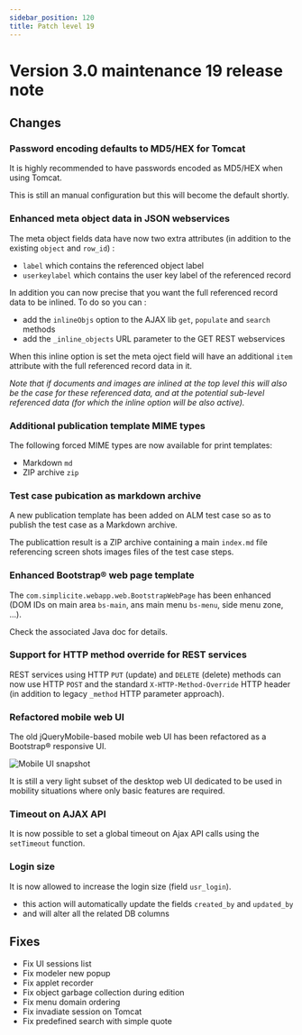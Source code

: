 ```yaml
---
sidebar_position: 120
title: Patch level 19
---
```


Version 3.0 maintenance 19 release note
=======================================

Changes
-------

### Password encoding defaults to MD5/HEX for Tomcat

It is highly recommended to have passwords encoded as MD5/HEX when using Tomcat.

This is still an manual configuration but this will become the default shortly.

### Enhanced meta object data in JSON webservices

The meta object fields data have now two extra attributes (in addition to the existing `object` and `row_id`) :

- `label` which contains the referenced object label
- `userkeylabel` which contains the user key label of the referenced record

In addition you can now precise that you want the full referenced record data to be inlined.
To do so you can :

- add the `inlineObjs` option to the AJAX lib `get`, `populate` and `search` methods
- add the `_inline_objects` URL parameter to the GET REST webservices

When this inline option is set the meta oject field will have an additional `item` attribute with the full referenced record data in it.

_Note that if documents and images are inlined at the top level this will also be the case for these referenced data,
and at the potential sub-level referenced data (for which the inline option will be also active)._

### Additional publication template MIME types

The following forced MIME types are now available for print templates:

- Markdown `md`
- ZIP archive `zip`

### Test case pubication as markdown archive

A new publication template has been added on ALM test case so as to publish the test case as a Markdown archive.

The publicattion result is a ZIP archive containing a main `index.md` file referencing screen shots images files of the test case steps.

### Enhanced Bootstrap&reg; web page template

The `com.simplicite.webapp.web.BootstrapWebPage` has been enhanced (DOM IDs on main area `bs-main`, ans main menu `bs-menu`, side menu zone, ...).

Check the associated Java doc for details.

### Support for HTTP method override for REST services

REST services using HTTP `PUT` (update) and `DELETE` (delete) methods can now use HTTP `POST` and the
standard `X-HTTP-Method-Override` HTTP header (in addition to legacy `_method` HTTP parameter approach).

### Refactored mobile web UI

The old jQueryMobile-based mobile web UI has been refactored as a Bootstrap&reg; responsive UI.

![Mobile UI snapshot](mobile.png)

It is still a very light subset of the desktop web UI dedicated to be used in mobility situations where only basic features are required.

### Timeout on AJAX API

It is now possible to set a global timeout on Ajax API calls using the `setTimeout` function.

### Login size

It is now allowed to increase the login size (field `usr_login`).

- this action will automatically update the fields `created_by` and `updated_by`
- and will alter all the related DB columns

Fixes
-----

- Fix UI sessions list
- Fix modeler new popup
- Fix applet recorder
- Fix object garbage collection during edition
- Fix menu domain ordering
- Fix invadiate session on Tomcat
- Fix predefined search with simple quote

